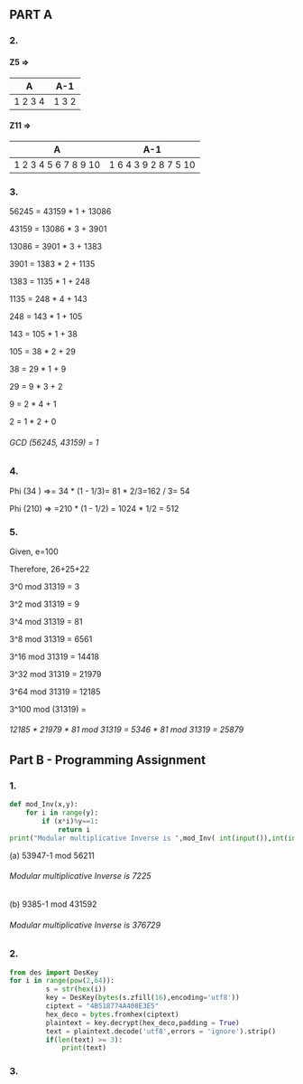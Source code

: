 ## PART A  
### 2. 

#### Z5 =>

A | A-1
------------ | -------------
1 2 3 4 | 1 3 2


#### Z11 =>

A | A-1
------------ | -------------
 1 2 3 4 5 6 7 8 9 10 | 1 6 4 3 9 2 8 7 5 10



### 3. 
56245 = 43159 * 1 + 13086

43159 = 13086 * 3 + 3901

13086 = 3901 * 3 + 1383

3901 = 1383 * 2 + 1135

1383 = 1135 * 1 + 248

1135 = 248 * 4 + 143

248 = 143 * 1 + 105

143 = 105 * 1 + 38

105 = 38 * 2 + 29

38 = 29 * 1 + 9

29 = 9 * 3 + 2

9 = 2 * 4 + 1

2 = 1 * 2 + 0

###### GCD (56245, 43159) = 1

### 4.

Phi (34 ) =>= 34 * (1 - 1/3)= 81 * 2/3=162 / 3= 54


Phi (210) =>
=210 * (1 - 1/2)
= 1024 * 1/2
= 512

### 5. 
Given, e=100

Therefore, 26+25+22

3^0 mod 31319 = 3

3^2 mod 31319 = 9

3^4 mod 31319 = 81

3^8 mod 31319 = 6561

3^16 mod 31319 = 14418

3^32 mod 31319 = 21979

3^64 mod 31319 = 12185

3^100 mod (31319) =

###### 12185 * 21979 * 81 mod 31319 = 5346 * 81 mod 31319 = 25879

## Part B - Programming Assignment
### 1.

```python
def mod_Inv(x,y):
    for i in range(y):
        if (x*i)%y==1:
            return i
print("Modular multiplicative Inverse is ",mod_Inv( int(input()),int(input())))
```

(a) 53947-1 mod 56211

###### Modular multiplicative Inverse is  7225

(b) 9385-1 mod 431592

###### Modular multiplicative Inverse is  376729

### 2.
```python
from des import DesKey
for i in range(pow(2,64)): 
         s = str(hex(i)) 
         key = DesKey(bytes(s.zfill(16),encoding='utf8')) 
         ciptext = "4B518774A408E3E5" 
         hex_deco = bytes.fromhex(ciptext) 
         plaintext = key.decrypt(hex_deco,padding = True) 
         text = plaintext.decode('utf8',errors = 'ignore').strip() 
         if(len(text) >= 3): 
             print(text) 
```

### 3.
